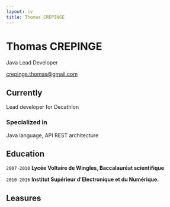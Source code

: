 ```yaml
---
layout: cv
title: Thomas CREPINGE
---
```

# Thomas CREPINGE
Java Lead Developer

<div id="webaddress">
<a href="crepinge.thomas@gmail.com">crepinge.thomas@gmail.com</a>
</div>


## Currently

Lead developer for Decathlon


### Specialized in

Java language, API REST architecture


## Education

`2007-2010`
__Lycée Voltaire de Wingles, Baccalauréat scientifique__

`2010-2016`
__Institut Supérieur d'Electronique et du Numérique.__


## Leasures


<!-- ### Footer

Last updated: November 2019 -->


